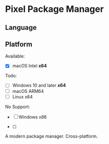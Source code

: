 # Pixel Package Manager

## Language

## Platform

Available:

- [x] macOS Intel **x64**

Todo:

- [ ] Windows 10 and later **x64**
- [ ] macOS ARM64
- [ ] Linux x64

No Support:

- [ ] Windows x86

- [ ] 

A modern package manager. Cross-platform.
